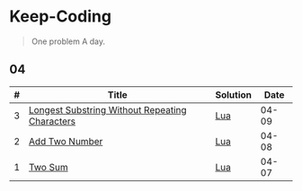 # Keep-Coding
> One problem A day.


## 04

|#|Title|Solution|Date|
|-------|-------|------|-------|
|3|[Longest Substring Without Repeating Characters](https://leetcode.com/problems/longest-substring-without-repeating-characters/)|[Lua](./2020/3.lua)|04-09|
|2|[Add Two Number](https://leetcode.com/problems/add-two-numbers/)|[Lua](./2020/2.lua)|04-08|
|1|[Two Sum](https://leetcode.com/problems/two-sum/)|[Lua](./2020/1.lua)|04-07|
